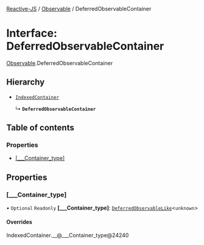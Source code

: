 [Reactive-JS](../README.md) / [Observable](../modules/Observable.md) / DeferredObservableContainer

# Interface: DeferredObservableContainer

[Observable](../modules/Observable.md).DeferredObservableContainer

## Hierarchy

- [`IndexedContainer`](types.IndexedContainer.md)

  ↳ **`DeferredObservableContainer`**

## Table of contents

### Properties

- [[\_\_\_Container\_type]](Observable.DeferredObservableContainer.md#[___container_type])

## Properties

### [\_\_\_Container\_type]

• `Optional` `Readonly` **[\_\_\_Container\_type]**: [`DeferredObservableLike`](types.DeferredObservableLike.md)<`unknown`\>

#### Overrides

IndexedContainer.\_\_@\_\_\_Container\_type@24240
